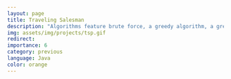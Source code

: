 ```yaml
---
layout: page
title: Traveling Salesman
description: "Algorithms feature brute force, a greedy algorithm, a greedy algorithm with swapping, and an ant-colony heuristic"
img: assets/img/projects/tsp.gif
redirect: 
importance: 6
category: previous
language: Java
color: orange
---
```


